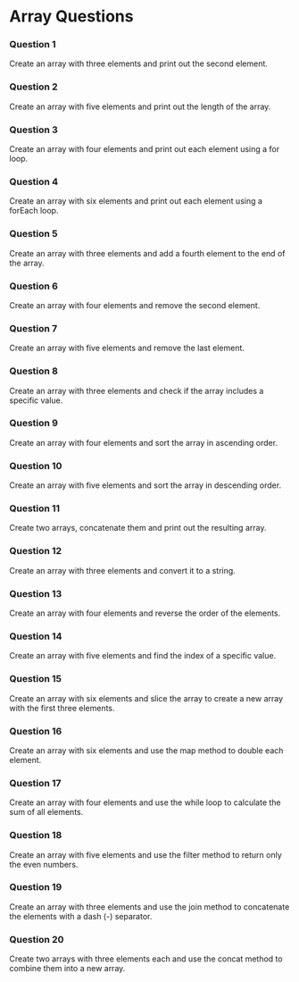 # Array Questions

### Question 1

Create an array with three elements and print out the second element.

### Question 2

Create an array with five elements and print out the length of the array.

### Question 3

Create an array with four elements and print out each element using a for loop.

### Question 4

Create an array with six elements and print out each element using a forEach loop.

### Question 5

Create an array with three elements and add a fourth element to the end of the array.

### Question 6

Create an array with four elements and remove the second element.

### Question 7

Create an array with five elements and remove the last element.

### Question 8

Create an array with three elements and check if the array includes a specific value.

### Question 9

Create an array with four elements and sort the array in ascending order.

### Question 10

Create an array with five elements and sort the array in descending order.

### Question 11

Create two arrays, concatenate them and print out the resulting array.

### Question 12

Create an array with three elements and convert it to a string.

### Question 13

Create an array with four elements and reverse the order of the elements.

### Question 14

Create an array with five elements and find the index of a specific value.

### Question 15

Create an array with six elements and slice the array to create a new array with the first three elements.

### Question 16

Create an array with six elements and use the map method to double each element.

### Question 17

Create an array with four elements and use the while loop to calculate the sum of all elements.

### Question 18

Create an array with five elements and use the filter method to return only the even numbers.

### Question 19

Create an array with three elements and use the join method to concatenate the elements with a dash (-) separator.

### Question 20

Create two arrays with three elements each and use the concat method to combine them into a new array.
